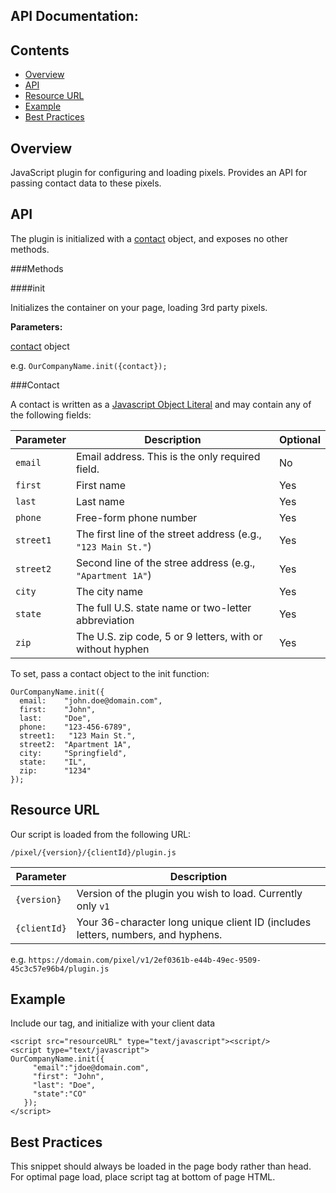 API Documentation:
---------------------------------

Contents
--------

  * [Overview](#overview)
  * [API](#api)
  * [Resource URL](#resource-url)
  * [Example](#example)
  * [Best Practices](#best-practices)

Overview
--------

  JavaScript plugin for configuring and loading pixels. Provides an API for passing contact data to these pixels.

API
---

  The plugin is initialized with a [contact](#contact) object, and exposes no other methods.

###Methods

####init

Initializes the container on your page, loading 3rd party pixels.

**Parameters:**

[contact](#contact) object

e.g. `OurCompanyName.init({contact});`

###Contact

  A contact is written as a [Javascript Object Literal](http://www.dyn-web.com/tutorials/object-literal/) and may contain any of the following fields:

  | Parameter   | Description | Optional |
  |-------------|-------------|-|
  | `email`     | Email address. This is the only required field. | No |
  | `first`     | First name | Yes |
  | `last`      | Last name | Yes |
  | `phone`     | Free-form phone number | Yes |
  | `street1`    | The first line of the street address (e.g., `"123 Main St."`) | Yes |
  | `street2`   | Second line of the stree address (e.g., `"Apartment 1A"`)        | Yes |
  | `city`      | The city name  | Yes |
  | `state`     | The full U.S. state name or two-letter abbreviation | Yes |
  | `zip`       | The U.S. zip code, 5 or 9 letters, with or without hyphen | Yes |

  To set, pass a contact object to the init function:

  ```
  OurCompanyName.init({
    email:    "john.doe@domain.com",
    first:    "John",
    last:     "Doe",
    phone:    "123-456-6789",
    street1:   "123 Main St.",
    street2:  "Apartment 1A",
    city:     "Springfield",
    state:    "IL",
    zip:      "1234"
  });
  ```

Resource URL
------------

  Our script is loaded from the following URL:

  `/pixel/{version}/{clientId}/plugin.js`

  | Parameter | Description |
  |-----------|-------------|
  | `{version}` | Version of the plugin you wish to load.  Currently only `v1` |
  | `{clientId}` | Your 36-character long unique client ID (includes letters, numbers, and hyphens. |

  e.g. `https://domain.com/pixel/v1/2ef0361b-e44b-49ec-9509-45c3c57e96b4/plugin.js`



Example
-------

  Include our tag, and initialize with your client data

  ```
  <script src="resourceURL" type="text/javascript"><script/>
  <script type="text/javascript">
  OurCompanyName.init({
       "email":"jdoe@domain.com",
       "first": "John",
       "last": "Doe",
       "state":"CO"
     });
  </script>
  ```

Best Practices
--------------

  This snippet should always be loaded in the page body rather than head. For optimal page load, place script tag at bottom of page HTML.
